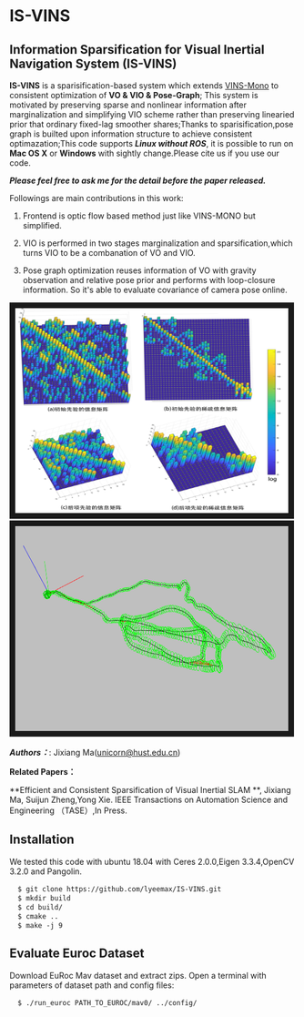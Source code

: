 # IS-VINS
## Information Sparsification for Visual Inertial Navigation System (IS-VINS)

**IS-VINS** is a sparisification-based system which extends [VINS-Mono](https://github.com/HKUST-Aerial-Robotics/VINS-Mono) to consistent optimization of **VO & VIO & Pose-Graph**; This system is motivated by preserving sparse and nonlinear information after marginalization and simplifying VIO scheme rather than preserving linearied prior that ordinary fixed-lag smoother shares;Thanks to sparisification,pose graph is builted upon information structure to achieve consistent optimazation;This code supports ***Linux without ROS***, it is possible to run on **Mac OS X** or **Windows** with sightly change.Please cite us if you use our code.

***Please feel free to ask me for the detail before the paper released.***

Followings are main contributions in this work:

1. Frontend is optic flow based method just like VINS-MONO but simplified.

2. VIO is performed in two stages marginalization and sparsification,which turns VIO to be a combanation of VO and VIO.

3. Pose graph optimization reuses information of VO with gravity observation and relative pose prior and performs with loop-closure information. So it's able to evaluate covariance of camera pose online. 

<img src="https://github.com/lyeemax/IS-VINS/blob/GL_IS_VINS/others/%E4%BF%A1%E6%81%AF%E7%9F%A9%E9%98%B5.png" alt="sparsification" width="480" height="360" border="10" /><img src="https://github.com/lyeemax/IS-VINS/blob/GL_IS_VINS/others/Screenshot%20from%202021-03-26%2016-56-43.png" alt="euroc_MH_05" width="480" height="360" border="10" />


***Authors：***: Jixiang Ma(unicorn@hust.edu.cn)

**Related Papers：**

**Efficient and Consistent Sparsification of Visual Inertial SLAM **, Jixiang Ma, Suijun Zheng,Yong Xie. IEEE Transactions on Automation Science and Engineering （TASE）,In Press.

Installation
------------
We tested this code with ubuntu 18.04 with Ceres 2.0.0,Eigen 3.3.4,OpenCV 3.2.0 and Pangolin.
```
  $ git clone https://github.com/lyeemax/IS-VINS.git
  $ mkdir build  
  $ cd build/  
  $ cmake ..
  $ make -j 9  
```

Evaluate Euroc Dataset
------------
Download EuRoc Mav dataset and extract zips. Open a terminal with parameters of dataset path and config files:
```
  $ ./run_euroc PATH_TO_EUROC/mav0/ ../config/ 
```

